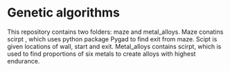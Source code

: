# Genetic algorithms
This repository contains two folders: maze and metal_alloys.
Maze conatins scirpt , which uses python package Pygad to find exit from maze. Scipt is given locations of wall, start and exit.
Metal_alloys contains scirpt, which is used to find proportions of six metals to create alloys with highest endurance.